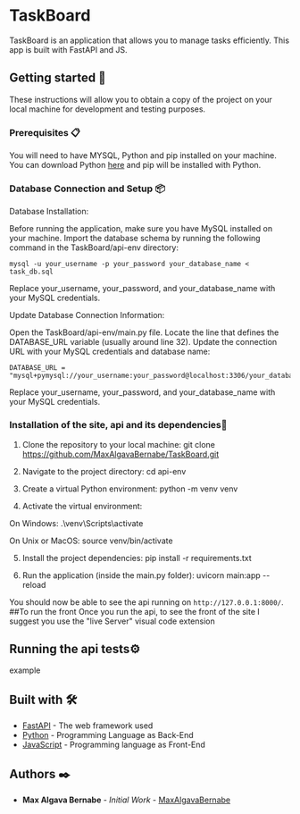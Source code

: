 # TaskBoard

TaskBoard is an application that allows you to manage tasks efficiently. This app is built with FastAPI and JS.

## Getting started 🚀

These instructions will allow you to obtain a copy of the project on your local machine for development and testing purposes.

### Prerequisites 📋

You will need to have MYSQL, Python and pip installed on your machine. You can download Python [here](https://www.python.org/downloads/) and pip will be installed with Python.

### Database Connection and Setup 📦
Database Installation:

Before running the application, make sure you have MySQL installed on your machine.
Import the database schema by running the following command in the TaskBoard/api-env directory:

    mysql -u your_username -p your_password your_database_name < task_db.sql

Replace your_username, your_password, and your_database_name with your MySQL credentials.


Update Database Connection Information:

Open the TaskBoard/api-env/main.py file.
Locate the line that defines the DATABASE_URL variable (usually around line 32).
Update the connection URL with your MySQL credentials and database name:

    DATABASE_URL = "mysql+pymysql://your_username:your_password@localhost:3306/your_database_name"

Replace your_username, your_password, and your_database_name with your MySQL credentials.

### Installation of the site, api and its dependencies🔧
1. Clone the repository to your local machine:
git clone https://github.com/MaxAlgavaBernabe/TaskBoard.git


2. Navigate to the project directory:
   cd api-env 

3. Create a virtual Python environment:
   python -m venv venv


4. Activate the virtual environment:

On Windows:
.\venv\Scripts\activate


On Unix or MacOS:
    source venv/bin/activate


5. Install the project dependencies:
    pip install -r requirements.txt


6. Run the application (inside the main.py folder):
    uvicorn main:app --reload


You should now be able to see the api running on `http://127.0.0.1:8000/`.
##To run the front
Once you run the api, to see the front of the site I suggest you use the "live Server" visual code extension
## Running the api tests⚙️

example


## Built with 🛠️

* [FastAPI](https://fastapi.tiangolo.com/) - The web framework used
* [Python](https://www.python.org/) - Programming Language as Back-End
* [JavaScript](https://developer.mozilla.org/es/docs/Web/JavaScript) - Programming language as Front-End

## Authors ✒️

* **Max Algava Bernabe** - *Initial Work* - [MaxAlgavaBernabe](https://github.com/MaxAlgavaBernabe)
